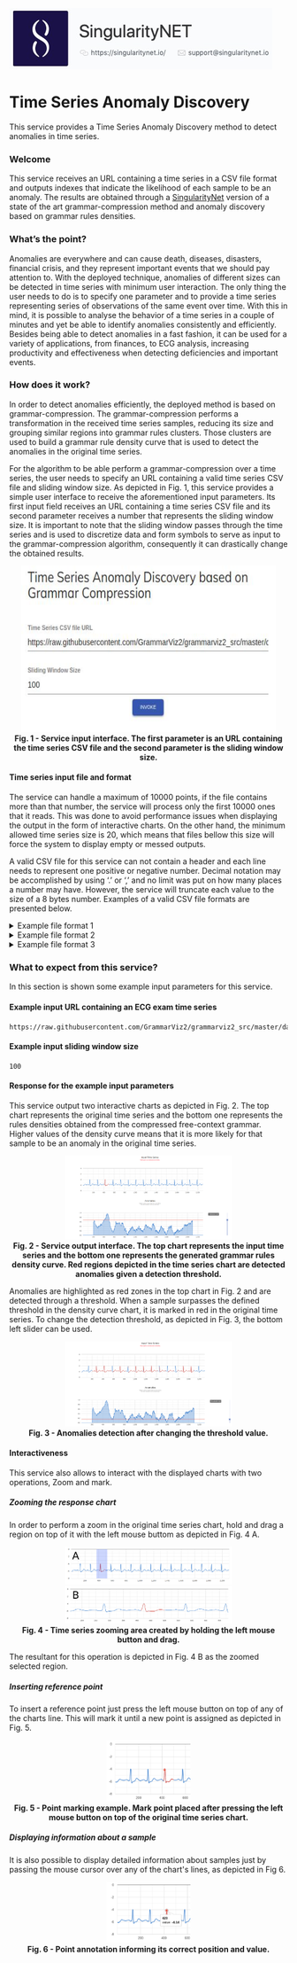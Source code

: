 [singularitynet-home]: https://www.singularitynet.io

![singnetlogo](./assets/singnet-logo.jpg?raw=true 'SingularityNET')

# Time Series Anomaly Discovery

This service provides a Time Series Anomaly Discovery method to detect anomalies in time series.

### Welcome

This service receives an URL containing a time series in a CSV file format and outputs indexes that indicate the likelihood of each sample to be an anomaly. The results are obtained through a [SingularityNet][singularitynet-home] version of a state of the art grammar-compression method and anomaly discovery based on grammar rules densities.

### What’s the point?

Anomalies are everywhere and can cause death, diseases, disasters, financial crisis, and they represent important events that we should pay attention to. With the deployed technique, anomalies of different sizes can be detected in time series with minimum user interaction. The only thing the user needs to do is to specify one parameter and to provide a time series representing series of observations of the same event over time. With this in mind, it is possible to analyse the behavior of a time series in a couple of minutes and yet be able to identify anomalies consistently and efficiently. Besides being able to detect anomalies in a fast fashion, it can be used for a variety of applications, from finances, to ECG analysis, increasing productivity and effectiveness when detecting deficiencies and important events.

### How does it work?

In order to detect anomalies efficiently, the deployed method is based on grammar-compression. The grammar-compression performs a transformation in the received time series samples, reducing its size and grouping similar regions into grammar rules clusters. Those clusters are used to build a grammar rule density curve that is used to detect the anomalies in the original time series. 

For the algorithm to be able perform a grammar-compression over a time series, the user needs to specify an URL containing a valid time series CSV file and sliding window size. As depicted in Fig. 1, this service provides a simple user interface to receive the aforementioned input parameters. Its first input field receives an URL containing a time series CSV file and its second parameter receives a number that represents the sliding window size. It is important to note that the sliding window passes through the time series and is used to discretize data and form symbols to serve as input to the grammar-compression algorithm, consequently it can drastically change the obtained results.

<p align="center">
  <img width="460" height="300" src="./assets/input.jpg">
  <br/>
  <b>Fig. 1 - Service input interface. The first parameter is an URL containing the time series CSV file and the second parameter is the sliding window size.
  </b>
</p>

#### Time series input file and format

The service can handle a maximum of 10000 points, if the file contains more than that number, the service will process only the first 10000 ones that it reads. This was done to avoid performance issues when displaying the output in the form of interactive charts. On the other hand, the minimum allowed time series size is 20, which means that files bellow this size will force the system to display empty or messed outputs. 

A valid CSV file for this service can not contain a header and each line needs to represent one positive or negative number. Decimal notation may be accomplished by using ‘.’ or ‘,’ and no limit was put on how many places a number may have. However, the service will truncate each value to the size of a 8 bytes number. Examples of a valid CSV file formats are presented below.

<details><summary>Example file format 1</summary><p>

```
6.095
6.095
6.1
6.1
6.095
6.095
6.095
6.1
6.1
6.095
6.095
6.095
6.1
6.1
6.095
6.095
6.095
6.1
6.1
6.095
6.095
6.095
6.1
6.1
6.095
6.095
6.095
6.1
6.1
6.095
6.095
6.095
6.1
6.1
6.095
6.095
6.095
6.1
6.1
6.095
```
</p></details>

<details><summary>Example file format 2</summary><p>

```
-6,095
-2,095
4,1
6,1
2136,095
-1232
-32,11111
-111111
-6,095
-2,095
4,1
6,1
2136,095
-1232
-32,11111
-111111
-6,095
-2,095
4,1
6,1
2136,095
-1232
-32,11111
-111111
```
</p></details>

<details><summary>Example file format 3</summary><p>

```
0,09587657
0,095787686
4,144574
6,1745745
-12126,095
-12126,09512312
10,2
10
2
3
4
1
22
100,221321
-32
-24124,2310000
-123,2
0,09587657
0,095787686
4,144574
6,1745745
-12126,095
-12126,09512312
10,2
10
2
3
4
1
22
100,221321
-32
-24124,2310000
-123,2
```
</p></details>

### What to expect from this service?

In this section is shown some example input parameters for this service.

#### Example input URL containing an ECG exam time series

```
https://raw.githubusercontent.com/GrammarViz2/grammarviz2_src/master/data/ecg0606_1.csv
```

#### Example input sliding window size

```
100
```

#### Response for the example input parameters

This service output two interactive charts as depicted in Fig. 2. The top chart represents the original time series and the bottom one represents the rules densities obtained from the compressed free-context grammar. Higher values of the density curve means that it is more likely for that sample to be an anomaly in the original time series. 

<p align="center">
  <img width="60%" height="60%" src="./assets/output.png">
  <br/>
  <b>Fig. 2 - Service output interface. The top chart represents the input time series and the bottom one represents the generated grammar rules density curve. Red regions depicted in the time series chart are detected anomalies given a detection threshold. 
  </b>
</p>

Anomalies are highlighted as red zones in the top chart in Fig. 2 and are detected through a threshold. When a sample surpasses the defined threshold in the density curve chart, it is marked in red in the original time series. To change the detection threshold, as depicted in Fig. 3, the bottom left slider can be used.

<p align="center">
  <img width="60%" height="60%" src="./assets/changed_threshold.png">
  <br/>
  <b>Fig. 3 - Anomalies detection after changing the threshold value. 
  </b>
</p>

#### Interactiveness

This service also allows to interact with the displayed charts with two operations, Zoom and mark.

##### Zooming the response chart

In order to perform a zoom in the original time series chart, hold and drag a region on top of it with the left mouse buttom as depicted in Fig. 4 A. 

<p align="center">
  <img width="60%" height="60%" src="./assets/zoom.png">
  <img width="60%" height="60%" src="./assets/zoomed.png">
  <br/>
  <b>Fig. 4 - Time series zooming area created by holding the left mouse button and drag. 
  </b>
</p>

The resultant for this operation is depicted in Fig. 4 B as the zoomed selected region.

##### Inserting reference point

To insert a reference point just press the left mouse button on top of any of the charts line. This will mark it until a new point is assigned as depicted in Fig. 5.

<p align="center">
  <img width="30%" height="30%" src="./assets/markpoint.png">
  <br/>
  <b>Fig. 5 - Point marking example. Mark point placed after pressing the left mouse button on top of the original time series chart.
  </b>
</p>

##### Displaying information about a sample

It is also possible to display detailed information about samples just by passing the mouse cursor over any of the chart's lines, as depicted in Fig 6.

<p align="center">
  <img width="30%" height="30%" src="./assets/annotation.png">
  <br/>
  <b>Fig. 6 - Point annotation informing its correct position and value.
  </b>
</p>


